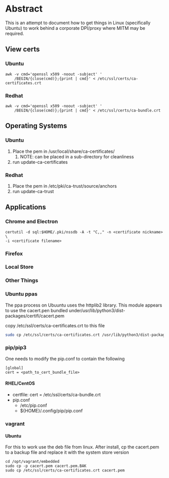 # Abstract

This is an attempt to document how to get things in Linux (specifically Ubuntu)
to work behind a corporate DPI/proxy where MITM may be required.

## View certs

### Ubuntu
```
awk -v cmd='openssl x509 -noout -subject' '
    /BEGIN/{close(cmd)};{print | cmd}' < /etc/ssl/certs/ca-certificates.crt
```
### Redhat
```
awk -v cmd='openssl x509 -noout -subject' '
    /BEGIN/{close(cmd)};{print | cmd}' < /etc/ssl/certs/ca-bundle.crt
```
## Operating Systems

### Ubuntu
1. Place the pem in /usr/local/share/ca-certificates/
   1. NOTE: can be placed in a sub-directory for cleanliness 
2. run update-ca-certificates
### Redhat
1. Place the pem in /etc/pki/ca-trust/source/anchors
2. run update-ca-trust

## Applications

### Chrome and Electron

```
certutil -d sql:$HOME/.pki/nssdb -A -t "C,," -n <certificate nickname> \
-i <certificate filename>
```

### Firefox

### Local Store

### Other Things

### Ubuntu ppas

The ppa process on Ubuuntu uses the httplib2 library. This module appears to use
the cacert.pen bundled under/usr/lib/python3/dist-packages/certifi/cacert.pem

copy /etc/ssl/certs/ca-certificates.crt to this file
```bash
sudo cp /etc/ssl/certs/ca-certificates.crt /usr/lib/python3/dist-packages/certifi/cacert.pem
```

### pip/pip3

One needs to modify the pip.conf to contain the following

```
[global]
cert = <path_to_cert_bundle_file>
```
#### RHEL/CentOS

- certfile: cert = /etc/ssl/certs/ca-bundle.crt
- pip.conf
  - /etc/pip.conf
  - ${HOME}/.config/pip/pip.conf

### vagrant

#### Ubuntu 

For this to work use the deb file from linux. After install, cp the 
cacert.pem to a backup file and replace it with the system store version

```
cd /opt/vagrant/embedded
sudo cp -p cacert.pem cacert.pem.BAK
sudo cp /etc/ssl/certs/ca-certificates.crt cacert.pem
```
